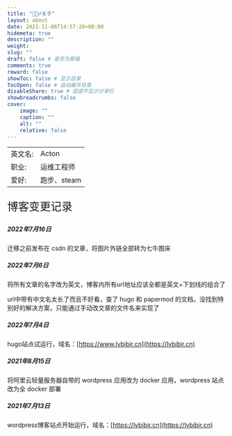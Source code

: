 ```yaml
---
title: "🙋🏻‍♂️关于"
layout: about
date: 2021-11-06T14:57:28+08:00
hidemeta: true
description: ""
weight:
slug: ""
draft: false # 是否为草稿
comments: true
reward: false
showToc: false # 显示目录
TocOpen: false # 自动展开目录
disableShare: true # 底部不显示分享栏
showbreadcrumbs: false
cover:
    image: ""
    caption: ""
    alt: ""
    relative: false
---
```



|           |                    |
| --------- | ------------------ |
| 英文名:   | Acton              |
| 职业:     | 运维工程师         |
| 爱好:     | 跑步、steam        |

<p style="font-size: 25px;">博客变更记录</p>

##### 2022年7月16日
迁移之前发布在 csdn 的文章，将图片外链全部转为七牛图床

##### 2022年7月6日
将所有文章的名字改为英文，博客内所有url地址应该全都是英文+下划线的组合了

url中带有中文名太长了而且不好看，查了 hugo 和 papermod 的文档，没找到特别好的解决方案，只能通过手动改文章的文件名来实现了


##### 2022年7月4日
hugo站点试运行，域名：[https://www.lvbibir.cn](https://lvbibir.cn)

##### 2021年8月15日
将阿里云轻量服务器自带的 wordpress 应用改为 docker 应用，wordpress 站点改为全 docker 部署

##### 2021年7月13日
wordpress博客站点开始运行，域名：[https://lvbibir.cn](https://lvbibir.cn)